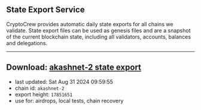 ## State Export Service
CryptoCrew provides automatic daily state exports for all chains we validate. State export files can be used as genesis files and are a snapshot of the current blockchain state, including all validators, accounts, balances and delegations.

---
**Download: [akashnet-2 state export](https://dl-eu2.ccvalidators.com/SERVICE/akash/akashnet-2_export_17851651.json)**
---

- last updated: Sat Aug 31 2024 09:59:55
- chain id: `akashnet-2`
- export height: `17851651`
- use for: airdrops, local tests, chain recovery
